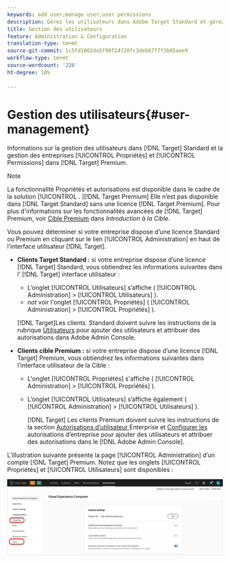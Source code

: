 ```yaml
---
keywords: add user;manage user;user permissions
description: Gérez les utilisateurs dans Adobe Target Standard et gérez les propriétés et autorisations d’entreprise dans Adobe Target Premium.
title: Gestion des utilisateurs
feature: Administration & Configuration
translation-type: tm+mt
source-git-commit: 1c5fd1062da5f90f24720fc3deb67f7f3b05aee9
workflow-type: tm+mt
source-wordcount: '226'
ht-degree: 18%

---
```



# Gestion des utilisateurs{#user-management}

Informations sur la gestion des utilisateurs dans [!DNL Target] Standard et la gestion des entreprises [!UICONTROL Propriétés] et [!UICONTROL Permissions] dans [!DNL Target] Premium.

>[!NOTE]
>
>La fonctionnalité Propriétés et autorisations est disponible dans le cadre de la solution [!UICONTROL . ][!DNL Target Premium] Elle n’est pas disponible dans [!DNL Target Standard] sans une licence [!DNL Target Premium]. Pour plus d&#39;informations sur les fonctionnalités avancées de [!DNL Target] Premium, voir [Cible Premium](/help/c-intro/intro.md#premium) dans *Introduction à la Cible*.

Vous pouvez déterminer si votre entreprise dispose d’une licence Standard ou Premium en cliquant sur le lien [!UICONTROL Administration] en haut de l’interface utilisateur [!DNL Target].

* **Clients Target Standard :** si votre entreprise dispose d’une licence  [!DNL Target] Standard, vous obtiendrez les informations suivantes dans l’ [!DNL Target] interface utilisateur :

   * L’onglet [!UICONTROL Utilisateurs] s’affiche ( [!UICONTROL Administration] > [!UICONTROL Utilisateurs] ).
   * *not* voir l&#39;onglet [!UICONTROL Propriétés] ( [!UICONTROL Administration] > [!UICONTROL Propriétés] ).

   [!DNL Target]Les clients  Standard doivent suivre les instructions de la rubrique [Utilisateurs](/help/administrating-target/c-user-management/c-user-management/user-management.md) pour ajouter des utilisateurs et attribuer des autorisations dans Adobe Admin Console.

* **Clients cible Premium :** si votre entreprise dispose d’une licence  [!DNL Target] Premium, vous obtiendrez les informations suivantes dans l’interface utilisateur de la Cible :

   * L&#39;onglet [!UICONTROL Propriétés] s&#39;affiche ( [!UICONTROL Administration] > [!UICONTROL Propriétés] ).
   * L’onglet [!UICONTROL Utilisateurs] s’affiche également ( [!UICONTROL Administration] > [!UICONTROL Utilisateurs] ).

      [!DNL Target] Les clients Premium doivent suivre les instructions de la section  [Autorisations d’utilisateur ](/help/administrating-target/c-user-management/property-channel/property-channel.md#concept_E396B16FA2024ADBA27BC056138F9838) Enterprise et  [Configurer les ](/help/administrating-target/c-user-management/property-channel/properties-overview.md#concept_22F2855DBF0D4754B9460F5D68749C71) autorisations d’entreprise pour ajouter des utilisateurs et attribuer des autorisations dans le  [!DNL Adobe Admin Console].

L’illustration suivante présente la page [!UICONTROL Administration] d’un compte [!DNL Target] Premium. Notez que les onglets [!UICONTROL Propriétés] et [!UICONTROL Utilisateurs] sont disponibles :

![Onglet Administration](/help/administrating-target/assets/premium.png)

